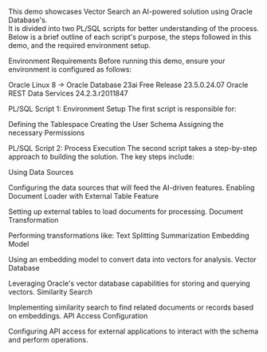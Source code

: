 This demo showcases Vector Search an AI-powered solution using Oracle Database's.  
It is divided into two PL/SQL scripts for better understanding of the process. Below is a brief outline of each script's purpose, the steps followed in this demo, and the required environment setup.

Environment Requirements
Before running this demo, ensure your environment is configured as follows:

Oracle Linux 8 ->
Oracle Database 23ai Free Release 23.5.0.24.07
Oracle REST Data Services 24.2.3.r2011847

PL/SQL Script 1: Environment Setup
The first script is responsible for:

Defining the Tablespace
Creating the User Schema
Assigning the necessary Permissions

PL/SQL Script 2: Process Execution
The second script takes a step-by-step approach to building the solution. The key steps include:

Using Data Sources

Configuring the data sources that will feed the AI-driven features.
Enabling Document Loader with External Table Feature

Setting up external tables to load documents for processing.
Document Transformation

Performing transformations like:
Text Splitting
Summarization
Embedding Model

Using an embedding model to convert data into vectors for analysis.
Vector Database

Leveraging Oracle's vector database capabilities for storing and querying vectors.
Similarity Search

Implementing similarity search to find related documents or records based on embeddings.
API Access Configuration

Configuring API access for external applications to interact with the schema and perform operations.
